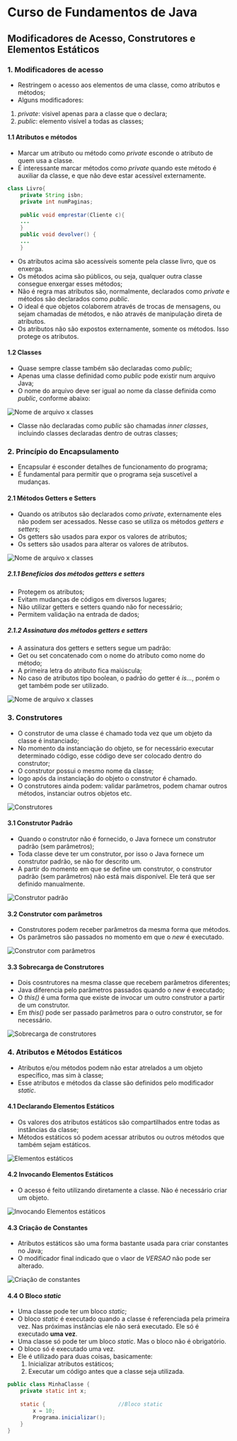 # Curso de Fundamentos de Java 

## Modificadores de Acesso, Construtores e Elementos Estáticos

### 1. Modificadores de acesso

- Restringem o acesso aos elementos de uma classe, como atributos e métodos;
- Alguns modificadores:
1. _private_: visivel apenas para a classe que o declara;
2. _public_: elemento visível a todas as classes;

#### 1.1 Atributos e métodos
 
- Marcar um atributo ou método como _private_ esconde o atributo de quem usa a classe. 
- É interessante marcar métodos como _private_ quando este método é auxiliar da classe, e que não deve estar acessível externamente. 


```java
class Livro{
	private String isbn;
	private int numPaginas;
	
	public void emprestar(Cliente c){
	...
	}
	public void devolver() {
	...
	} 
```
 - Os atributos acima são acessíveis somente pela classe livro, que os enxerga.
 - Os métodos acima são públicos, ou seja, qualquer outra classe consegue enxergar esses métodos;
 - Não é regra mas atributos são, normalmente, declarados como _private_ e métodos são declarados como _public_.
 - O ideal é que objetos colaborem através de trocas de mensagens, ou sejam chamadas de métodos, e não através de manipulação direta de atributos. 
 - Os atributos não são expostos externamente, somente os métodos. Isso protege os atributos.
 
#### 1.2 Classes

- Quase sempre classe também são declaradas como _public_;
- Apenas uma classe definidad como _public_ pode existir num arquivo Java;
- O nome do arquivo deve ser igual ao nome da classe definida como _public_, conforme abaixo:

![Nome de arquivo x classes](src/img/fig16_nome_classes.png)

- Classe não declaradas como _public_ são chamadas _inner classes_, incluindo classes declaradas dentro de outras classes;

### 2. Princípio do Encapsulamento

- Encapsular é esconder detalhes de funcionamento do programa; 
- É fundamental para permitir que o programa seja suscetível a mudanças.

#### 2.1 Métodos Getters e Setters

- Quando os atributos são declarados como _private_, externamente eles não podem ser acessados. Nesse caso se utiliza os métodos _getters e setters_;
- Os getters são usados para expor os valores de atributos;
- Os setters são usados para alterar os valores de atributos. 

![Nome de arquivo x classes](src/img/fig17_getters_setters.png)

##### 2.1.1 Benefícios dos métodos getters e setters

- Protegem os atributos;
- Evitam mudanças de códigos em diversos lugares;
- Não utilizar getters e setters quando não for necessário;
- Permitem validação na entrada de dados;

##### 2.1.2 Assinatura dos métodos getters e setters

- A assinatura dos getters e setters segue um padrão:
- Get ou set concatenado com o nome do atributo como nome do método;
- A primeira letra do atributo fica maiúscula;
- No caso de atributos tipo boolean, o padrão do getter é _is..._, porém o get também pode ser utilizado.

![Nome de arquivo x classes](src/img/fig18_assinatuta_getters_setters.png)

### 3. Construtores

- O construtor de uma classe é chamado toda vez que um objeto da classe é instanciado;
- No momento da instanciação do objeto, se for necessário executar determinado código, esse código deve ser colocado dentro do construtor;
- O construtor possui o mesmo nome da classe;
- logo após da instanciação do objeto o construtor é chamado.
- O construtores ainda podem: validar parâmetros, podem chamar outros métodos, instanciar outros objetos etc.

![Construtores](src/img/fig19_construtores.png)

#### 3.1 Construtor Padrão

- Quando o construtor não é fornecido, o Java fornece um construtor padrão (sem parâmetros);
- Toda classe deve ter um construtor, por isso o Java fornece um construtor padrão, se não for descrito um.
- A partir do momento em que se define um construtor, o construtor padrão (sem parâmetros) não está mais disponível. Ele terá que ser definido manualmente. 

![Construtor padrão](src/img/fig20_construtor_padrao.png)

#### 3.2 Construtor com parâmetros

- Construtores podem receber parâmetros da mesma forma que métodos.
- Os parâmetros são passados no momento em que o _new_ é executado.

![Construtor com parâmetros](src/img/fig21_construtor_parametros.png)

#### 3.3 Sobrecarga de Construtores

- Dois cosntrutores na mesma classe que recebem parâmetros diferentes;
- Java diferencia pelo parâmetros passados quando o _new_ é executado;
- O _this()_ é uma forma que existe de invocar um outro construtor a partir de um construtor.
- Em _this()_ pode ser passado parâmetros para o outro construtor, se for necessário.

![Sobrecarga de construtores](src/img/fig22_sobrecarga_construtores.png)

### 4. Atributos e Métodos Estáticos 

- Atributos e/ou métodos podem não estar atrelados a um objeto específico, mas sim à classe;
- Esse atributos e métodos da classe são definidos pelo modificador _static_.

#### 4.1 Declarando Elementos Estáticos

- Os valores dos atributos estáticos são compartilhados entre todas as instâncias da classe;
- Métodos estáticos só podem acessar atributos ou outros métodos que também sejam estáticos.

![Elementos estáticos](src/img/fig23_elementos_estaticos.png)

#### 4.2 Invocando Elementos Estáticos

- O acesso é feito utilizando diretamente a classe. Não é necessário criar um objeto.

![Invocando Elementos estáticos](src/img/fig24_invocando_elementos_estaticos.png)

#### 4.3 Criação de Constantes

- Atributos estáticos são uma forma bastante usada para criar constantes no Java;
- O modificador final indicado que o vlaor de _VERSAO_ não pode ser alterado.

![Criação de constantes](src/img/fig25_criacao_de_constantes.png)

#### 4.4 O Bloco _static_

- Uma classe pode ter um bloco _static_;
- O bloco _static_ é executado quando a classe é referenciada pela primeira vez. Nas próximas instâncias ele não será executado. Ele só é executado **uma vez**.
- Uma classe só pode ter um bloco _static_. Mas o bloco não é obrigatório.
- O bloco só é executado uma vez.
- Ele é utilizado para duas coisas, basicamente:
	1. Inicializar atributos estáticos;
	2. Executar um código antes que a classe seja utilizada.



```java
public class MinhaClasse {
	private static int x;
	
	static {					   //Bloco static
		x = 10;
		Programa.inicializar();
	}
}

```




<!--stackedit_data:
eyJoaXN0b3J5IjpbNDEwODA1ODMxXX0=
-->